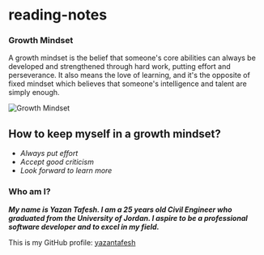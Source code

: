 # reading-notes

### Growth Mindset
A growth mindset is the belief that someone's core abilities can always be developed and strengthened through hard work, putting effort and perseverance. It also means the love of learning, and it's the opposite of fixed mindset which believes that someone's intelligence and talent are simply enough.

![Growth Mindset](https://teacherbooker.com/wp-content/uploads/2017/10/Blog-pic-growth-mindset-1200x630.jpg)



## How to keep myself in a growth mindset?
* *Always put effort*
* *Accept good criticism*
* *Look forward to learn more*

### Who am I?

***My name is Yazan Tafesh. I am a 25 years old Civil Engineer who graduated from the University of Jordan. I aspire to be a professional software developer and to excel in my field.***

This is my GitHub profile: [yazantafesh](https://github.com/yazantafesh)
